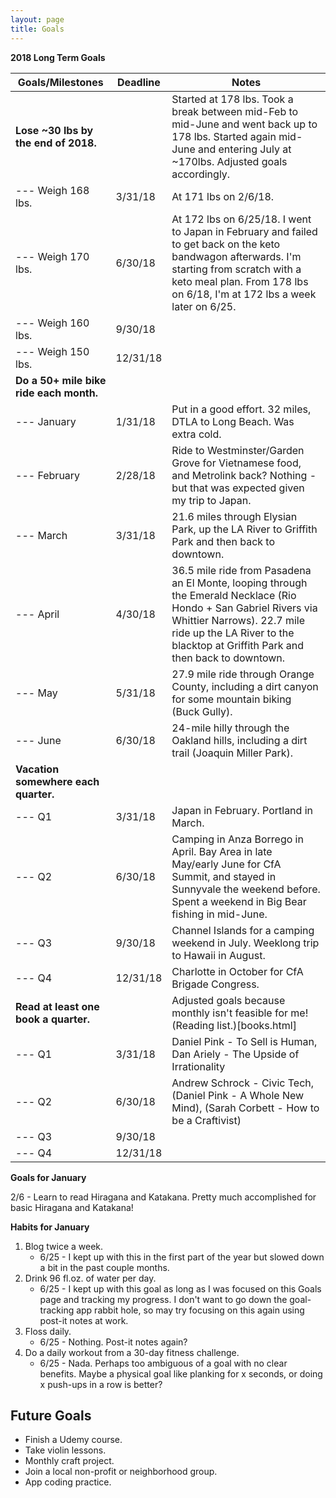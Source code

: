 ```yaml
---
layout: page
title: Goals
---
```


**2018 Long Term Goals**

| Goals/Milestones | Deadline | Notes |
| ---------------- | -------- | ----- |
| **Lose ~30 lbs by the end of 2018.** |  | Started at 178 lbs. Took a break between mid-Feb to mid-June and went back up to 178 lbs.  Started again mid-June and entering July at ~170lbs. Adjusted goals accordingly. |
| --- Weigh 168 lbs. | 3/31/18 | At 171 lbs on 2/6/18. |
| --- Weigh 170 lbs. | 6/30/18 | At 172 lbs on 6/25/18.  I went to Japan in February and failed to get back on the keto bandwagon afterwards.  I'm starting from scratch with a keto meal plan.  From 178 lbs on 6/18, I'm at 172 lbs a week later on 6/25. |
| --- Weigh 160 lbs. | 9/30/18 |  |
| --- Weigh 150 lbs. | 12/31/18 |  |
| **Do a 50+ mile bike ride each month.** |  |  |
| --- January | 1/31/18 | Put in a good effort.  32 miles, DTLA to Long Beach.  Was extra cold. |
| --- February | 2/28/18 | Ride to Westminster/Garden Grove for Vietnamese food, and Metrolink back?  Nothing - but that was expected given my trip to Japan. |
| --- March | 3/31/18 | 21.6 miles through Elysian Park, up the LA River to Griffith Park and then back to downtown. |
| --- April | 4/30/18 | 36.5 mile ride from Pasadena an El Monte, looping through the Emerald Necklace (Rio Hondo + San Gabriel Rivers via Whittier Narrows). 22.7 mile ride up the LA River to the blacktop at Griffith Park and then back to downtown. |
| --- May | 5/31/18 | 27.9 mile ride through Orange County, including a dirt canyon for some mountain biking (Buck Gully). |
| --- June | 6/30/18 | 24-mile hilly through the Oakland hills, including a dirt trail (Joaquin Miller Park). |
| **Vacation somewhere each quarter.** |  |  |
| --- Q1 | 3/31/18 | Japan in February.  Portland in March. |
| --- Q2 | 6/30/18 | Camping in Anza Borrego in April.  Bay Area in late May/early June for CfA Summit, and stayed in Sunnyvale the weekend before. Spent a weekend in Big Bear fishing in mid-June. |
| --- Q3 | 9/30/18 | Channel Islands for a camping weekend in July.  Weeklong trip to Hawaii in August. |
| --- Q4 | 12/31/18 | Charlotte in October for CfA Brigade Congress. |
| **Read at least one book a quarter.** |  | Adjusted goals because monthly isn't feasible for me! (Reading list.)[books.html] |
| --- Q1 | 3/31/18 | Daniel Pink - To Sell is Human, Dan Ariely - The Upside of Irrationality |
| --- Q2 | 6/30/18 | Andrew Schrock - Civic Tech, (Daniel Pink - A Whole New Mind), (Sarah Corbett - How to be a Craftivist) |
| --- Q3 | 9/30/18 |  |
| --- Q4 | 12/31/18 |  |

**Goals for January**

2/6 - Learn to read Hiragana and Katakana.  Pretty much accomplished for basic Hiragana and Katakana!


**Habits for January**

1. Blog twice a week.
    * 6/25 - I kept up with this in the first part of the year but slowed down a bit in the past couple months.
2. Drink 96 fl.oz. of water per day.
    * 6/25 - I kept up with this goal as long as I was focused on this Goals page and tracking my progress.  I don't want to go down the goal-tracking app rabbit hole, so may try focusing on this again using post-it notes at work.
3. Floss daily.
    * 6/25 - Nothing.  Post-it notes again?
4. Do a daily workout from a 30-day fitness challenge.
    * 6/25 - Nada.  Perhaps too ambiguous of a goal with no clear benefits.  Maybe a physical goal like planking for x seconds, or doing x push-ups in a row is better?

## Future Goals

* Finish a Udemy course.
* Take violin lessons.
* Monthly craft project.
* Join a local non-profit or neighborhood group.
* App coding practice.
